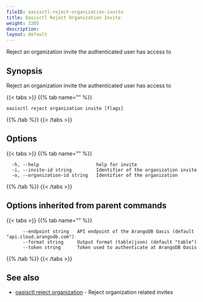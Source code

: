 ```yaml
---
fileID: oasisctl-reject-organization-invite
title: Oasisctl Reject Organization Invite
weight: 3205
description: 
layout: default
---
```

Reject an organization invite the authenticated user has access to

## Synopsis

Reject an organization invite the authenticated user has access to

{{< tabs >}}
{{% tab name="" %}}
```
oasisctl reject organization invite [flags]
```
{{% /tab %}}
{{< /tabs >}}

## Options

{{< tabs >}}
{{% tab name="" %}}
```
  -h, --help                     help for invite
  -i, --invite-id string         Identifier of the organization invite
  -o, --organization-id string   Identifier of the organization
```
{{% /tab %}}
{{< /tabs >}}

## Options inherited from parent commands

{{< tabs >}}
{{% tab name="" %}}
```
      --endpoint string   API endpoint of the ArangoDB Oasis (default "api.cloud.arangodb.com")
      --format string     Output format (table|json) (default "table")
      --token string      Token used to authenticate at ArangoDB Oasis
```
{{% /tab %}}
{{< /tabs >}}

## See also

* [oasisctl reject organization](oasisctl-reject-organization)	 - Reject organization related invites

